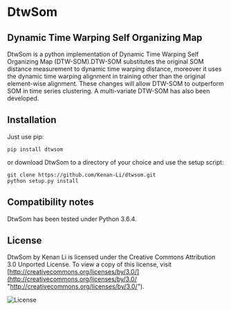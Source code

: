 # DtwSom

## Dynamic Time Warping Self Organizing Map

DtwSom is a python implementation of Dynamic Time Warping Self Organizing Map (DTW-SOM).DTW-SOM substitutes the original SOM distance measurement to dynamic time warping distance, moreover it uses the dynamic time warping alignment in training other than the original element-wise alignment. These changes will allow DTW-SOM to outperform SOM in time series clustering. A multi-variate DTW-SOM has also been developed.

## Installation

Just use pip:

    pip install dtwsom

or download DtwSom to a directory of your choice and use the setup script:

    git clone https://github.com/Kenan-Li/dtwsom.git
    python setup.py install

## Compatibility notes

DtwSom has been tested under Python 3.6.4.

## License

DtwSom by Kenan Li is licensed under the Creative Commons Attribution 3.0 Unported License. To view a copy of this license, visit [http://creativecommons.org/licenses/by/3.0/](http://creativecommons.org/licenses/by/3.0/ "http://creativecommons.org/licenses/by/3.0/").

![License]( http://i.creativecommons.org/l/by/3.0/88x31.png "Creative Commons Attribution 3.0 Unported License")
